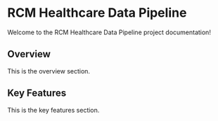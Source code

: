 # RCM Healthcare Data Pipeline

Welcome to the RCM Healthcare Data Pipeline project documentation!

## Overview
This is the overview section.

## Key Features
This is the key features section.
